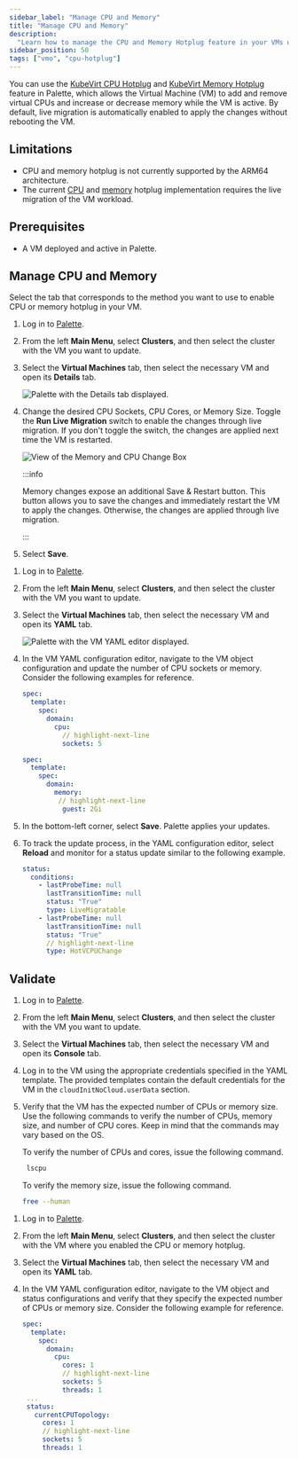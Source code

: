 ```yaml
---
sidebar_label: "Manage CPU and Memory"
title: "Manage CPU and Memory"
description:
  "Learn how to manage the CPU and Memory Hotplug feature in your VMs using Palette Virtual Machine Orchestrator."
sidebar_position: 50
tags: ["vmo", "cpu-hotplug"]
---
```


You can use the [KubeVirt CPU Hotplug](https://kubevirt.io/user-guide/compute/cpu_hotplug/) and
[KubeVirt Memory Hotplug](https://kubevirt.io/user-guide/compute/memory_hotplug/) feature in Palette, which allows the
Virtual Machine (VM) to add and remove virtual CPUs and increase or decrease memory while the VM is active. By
default, live migration is automatically enabled to apply the changes without rebooting the VM.

## Limitations

- CPU and memory hotplug is not currently supported by the ARM64 architecture.
- The current [CPU](https://kubevirt.io/user-guide/compute/cpu_hotplug/#limitations) and
  [memory](https://kubevirt.io/user-guide/compute/memory_hotplug/#limitations) hotplug implementation requires the live
  migration of the VM workload.

## Prerequisites

- A VM deployed and active in Palette.

## Manage CPU and Memory

Select the tab that corresponds to the method you want to use to enable CPU or memory hotplug in your VM.

<Tabs groupId="method">
<TabItem label="UI" value="ui">

1. Log in to [Palette](https://console.spectrocloud.com/).

2. From the left **Main Menu**, select **Clusters**, and then select the cluster with the VM you want to update.

3. Select the **Virtual Machines** tab, then select the necessary VM and open its **Details** tab.

   ![Palette with the Details tab displayed.](/vm-management_create-manage-vm_enable-cpu-hotplug_details.webp)

4. Change the desired CPU Sockets, CPU Cores, or Memory Size. Toggle the **Run Live Migration** switch to enable the
   changes through live migration. If you don't toggle the switch, the changes are applied next time the VM is
   restarted.

   ![View of the Memory and CPU Change Box](/vm-management_create-manage-vm_enable-cpu-hotplug_flavor_box.webp)

   :::info

   Memory changes expose an additional Save & Restart button. This button allows you to save the changes and immediately
   restart the VM to apply the changes. Otherwise, the changes are applied through live migration.

   :::

5. Select **Save**.

</TabItem>
<TabItem label="YAML" value="yaml">

1. Log in to [Palette](https://console.spectrocloud.com/).

2. From the left **Main Menu**, select **Clusters**, and then select the cluster with the VM you want to update.

3. Select the **Virtual Machines** tab, then select the necessary VM and open its **YAML** tab.

   ![Palette with the VM YAML editor displayed.](/vm-management_create-manage-vm_enable-cpu-hotplug_vm-yaml-editor.webp)

4. In the VM YAML configuration editor, navigate to the VM object configuration and update the number of CPU sockets or
   memory. Consider the following examples for reference.

   ```yaml
   spec:
     template:
       spec:
         domain:
           cpu:
             // highlight-next-line
             sockets: 5
   ```

   ```yaml
   spec:
     template:
       spec:
         domain:
           memory:
            // highlight-next-line
             guest: 2Gi
   ```

5. In the bottom-left corner, select **Save**. Palette applies your updates.

6. To track the update process, in the YAML configuration editor, select **Reload** and monitor for a status update
   similar to the following example.

   ```yaml
   status:
     conditions:
       - lastProbeTime: null
         lastTransitionTime: null
         status: "True"
         type: LiveMigratable
       - lastProbeTime: null
         lastTransitionTime: null
         status: "True"
         // highlight-next-line
         type: HotVCPUChange
   ```

</TabItem> 
</Tabs>

## Validate

<Tabs groupId="method">

<TabItem label="UI" value="ui">

1. Log in to [Palette](https://console.spectrocloud.com/).

2. From the left **Main Menu**, select **Clusters**, and then select the cluster with the VM you want to update.

3. Select the **Virtual Machines** tab, then select the necessary VM and open its **Console** tab.

4. Log in to the VM using the appropriate credentials specified in the YAML template. The provided templates contain the
   default credentials for the VM in the `cloudInitNoCloud.userData` section.

5. Verify that the VM has the expected number of CPUs or memory size. Use the following commands to verify the number of
   CPUs, memory size, and number of CPU cores. Keep in mind that the commands may vary based on the OS.

   To verify the number of CPUs and cores, issue the following command.

   ```bash
    lscpu
   ```

   To verify the memory size, issue the following command.

   ```bash
   free --human
   ```

</TabItem>

<TabItem label="YAML" value="yaml">

1. Log in to [Palette](https://console.spectrocloud.com/).

2. From the left **Main Menu**, select **Clusters**, and then select the cluster with the VM where you enabled the CPU
   or memory hotplug.

3. Select the **Virtual Machines** tab, then select the necessary VM and open its **YAML** tab.

4. In the VM YAML configuration editor, navigate to the VM object and status configurations and verify that they specify
   the expected number of CPUs or memory size. Consider the following example for reference.

   ```yaml
   spec:
     template:
       spec:
         domain:
           cpu:
             cores: 1
             // highlight-next-line
             sockets: 5
             threads: 1
    ...
    status:
      currentCPUTopology:
        cores: 1
        // highlight-next-line
        sockets: 5
        threads: 1
   ```

</TabItem>
</Tabs>
